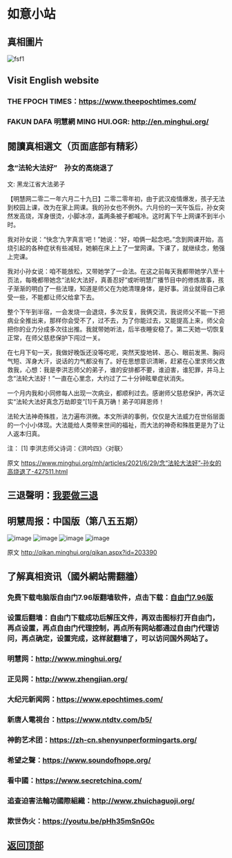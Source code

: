 # 如意小站

## 真相圖片

![fsf1](https://user-images.githubusercontent.com/79625284/123816731-20f96080-d92a-11eb-81cf-3b9c945078b4.jpg)

## Visit English website

### THE FPOCH TIMES：https://www.theepochtimes.com/

### FAKUN DAFA 明慧網 MING HUI.OGR: http://en.minghui.org/

## 閱讀真相選文（页面底部有精彩）

### 念“法轮大法好”　孙女的高烧退了

文: 黑龙江省大法弟子 

【明慧网二零二一年六月二十九日】二零二零年初，由于武汉疫情爆发，孩子无法到校园上课，改为在家上网课。我的孙女也不例外。六月份的一天午饭后，孙女突然发高烧，浑身很烫，小脚冰凉，盖两条被子都喊冷。这时离下午上网课不到半小时。

我对孙女说：“快念‘九字真言’吧！”她说：“好，咱俩一起念吧。”念到网课开始，高烧引起的各种症状有些减轻，她躺在床上上了一堂网课。下课了，就继续念，勉强上完课。

我对小孙女说：咱不能放松，又带她学了一会法。在这之前每天我都带她学八至十页法，每晚都带她念“法轮大法好，真善忍好”或听明慧广播节目中的修炼故事，孩子渐渐的明白了一些法理，知道是师父在为她清理身体，是好事。消业就得自己承受一些，不能都让师父给拿下去。

整个下午到半宿，一会发烧一会退烧，多次反复，我俩交流，我说师父不能一下把病业全推出来，那样你会受不了，过不去，为了你能过去，又能提高上来，师父会把你的业力分成多次往出推。我就带她听法，后半夜睡安稳了。第二天她一切恢复正常，在师父慈悲保护下闯过一关。

在七月下旬一天，我做好晚饭还没等吃呢，突然天旋地转、恶心、眼前发黑、胸闷气短、浑身大汗，说话的力气都没有了。好在思想意识清晰，赶紧在心里求师父救救我，心想：我是李洪志师父的弟子，谁的安排都不要，谁迫害，谁犯罪，并马上念“法轮大法好！”一直在心里念，大约过了二十分钟眩晕症状消失。

一个月内我和小同修每人出现一次病业，都顺利过去。感谢师父慈悲保护，再次证实“法轮大法好真念万劫即变”[1]千真万确！弟子叩拜恩师！

法轮大法神奇殊胜，法力遍布洪微。本文所讲的事例，仅仅是大法威力在世俗层面的一个小小体现。大法能给人类带来世间的福祉，而大法的神奇和殊胜更是为了让人返本归真。

注：
[1] 李洪志师父诗词：《洪吟四》〈对联〉

原文 https://www.minghui.org/mh/articles/2021/6/29/念“法轮大法好”-孙女的高烧退了-427511.html

## 三退聲明：[我要做三退](http://tuidang.ddns.net/)

## 明慧周报：中国版（第八五五期）

![image](https://user-images.githubusercontent.com/79625284/123399719-87ebe200-d5d7-11eb-8455-c73b8f306180.png)
![image](https://user-images.githubusercontent.com/79625284/123399858-b4076300-d5d7-11eb-9dad-1bfaffd0c3c4.png)
![image](https://user-images.githubusercontent.com/79625284/123400057-edd86980-d5d7-11eb-93ec-f168eaa69c52.png)
![image](https://user-images.githubusercontent.com/79625284/123400132-0183d000-d5d8-11eb-8bf4-49651ae40622.png)

原文 http://qikan.minghui.org/qikan.aspx?id=203390

## 了解真相资讯（國外網站需翻牆）

### 免费下载电脑版自由门7.96版翻墙软件，点击下载：[自由门7.96版](https://github.com/pinhe91/tuiguang/files/6643781/fg796r.zip)

### 设置后翻墙：自由门下载成功后解压文件，再双击图标打开自由门，再点设置，再点自由门代理控制，再点所有网站都通过自由门代理访问，再点确定，设置完成，这样就翻墙了，可以访问国外网站了。

### 明慧网：http://www.minghui.org/

### 正见网：http://www.zhengjian.org/

### 大纪元新闻网：https://www.epochtimes.com/

### 新唐人電視台：https://www.ntdtv.com/b5/

### 神韵艺术团：https://zh-cn.shenyunperformingarts.org/

### 希望之聲：https://www.soundofhope.org/

### 看中國：https://www.secretchina.com/

### 追查迫害法輪功國際組織：http://www.zhuichaguoji.org/

### 欺世伪火：https://youtu.be/pHh35mSnG0c

## [返回顶部](https://git.io/Js3EY)
